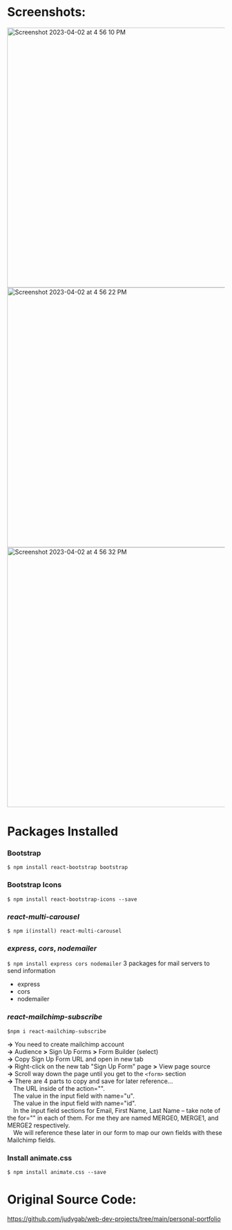 # Screenshots:
<img width="600" alt="Screenshot 2023-04-02 at 4 56 10 PM" src="https://user-images.githubusercontent.com/42660669/229378576-e9f437c3-e1a4-4f36-ae9d-c98dd6783dc0.png">
<img width="600" alt="Screenshot 2023-04-02 at 4 56 22 PM" src="https://user-images.githubusercontent.com/42660669/229378584-a755d6c3-e27a-46bf-aa7c-ed61fe938261.png">
<img width="600" alt="Screenshot 2023-04-02 at 4 56 32 PM" src="https://user-images.githubusercontent.com/42660669/229378589-c44daea3-95f5-4376-80a9-9a0e1a90d29a.png">

# Packages Installed
### Bootstrap
```$ npm install react-bootstrap bootstrap```

### Bootstrap Icons
```$ npm install react-bootstrap-icons --save```

### _react-multi-carousel_
```$ npm i(install) react-multi-carousel```

### _express_, _cors_, _nodemailer_
```$ npm install express cors nodemailer```
3 packages for mail servers to send information
- express
- cors
- nodemailer

### _react-mailchimp-subscribe_
```$npm i react-mailchimp-subscribe```

**->** You need to create mailchimp account <br>
**->** Audience **>** Sign Up Forms **>** Form Builder (select) <br>
**->** Copy Sign Up Form URL and open in new tab <br>
**->** Right-click on the new tab "Sign Up Form" page **>** View page source <br>
**->** Scroll way down the page until you get to the ```<form>``` section <br>
**->** There are 4 parts to copy and save for later reference... <br>
&emsp;The URL inside of the action="". <br>
&emsp;The value in the input field with name="u". <br>
&emsp;The value in the input field with name="id". <br>
&emsp;In the input field sections for Email, First Name, Last Name – take note of the for="" in each of them. For me they are named MERGE0, MERGE1, and MERGE2 respectively.  <br>
&emsp;We will reference these later in our form to map our own fields with these Mailchimp fields. <br>

### Install animate.css
```$ npm install animate.css --save```

# Original Source Code:
https://github.com/judygab/web-dev-projects/tree/main/personal-portfolio

